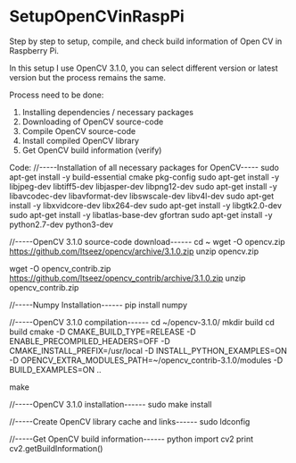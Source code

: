 # SetupOpenCVinRaspPi
Step by step to setup, compile, and check build information of Open CV in Raspberry Pi.

In this setup I use OpenCV 3.1.0, you can select different version or latest version but the process remains the same.

Process need to be done:
   1. Installing dependencies / necessary packages
   2. Downloading of OpenCV source-code
   3. Compile OpenCV source-code
   4. Install compiled OpenCV library
   5. Get OpenCV build information (verify)


Code:
//-----Installation of all necessary packages for OpenCV-----
sudo apt-get install -y build-essential cmake pkg-config
sudo apt-get install -y libjpeg-dev libtiff5-dev libjasper-dev libpng12-dev
sudo apt-get install -y libavcodec-dev libavformat-dev libswscale-dev libv4l-dev
sudo apt-get install -y libxvidcore-dev libx264-dev
sudo apt-get install -y libgtk2.0-dev
sudo apt-get install -y libatlas-base-dev gfortran
sudo apt-get install -y python2.7-dev python3-dev

//-----OpenCV 3.1.0 source-code download------
cd ~
wget -O opencv.zip https://github.com/Itseez/opencv/archive/3.1.0.zip
unzip opencv.zip

wget -O opencv_contrib.zip https://github.com/Itseez/opencv_contrib/archive/3.1.0.zip
unzip opencv_contrib.zip

//-----Numpy Installation------
pip install numpy

//-----OpenCV 3.1.0 compilation------
cd ~/opencv-3.1.0/
mkdir build
cd build
cmake -D CMAKE_BUILD_TYPE=RELEASE -D ENABLE_PRECOMPILED_HEADERS=OFF -D CMAKE_INSTALL_PREFIX=/usr/local -D INSTALL_PYTHON_EXAMPLES=ON -D OPENCV_EXTRA_MODULES_PATH=~/opencv_contrib-3.1.0/modules -D BUILD_EXAMPLES=ON ..
    
make

//-----OpenCV 3.1.0 installation------
sudo make install

//-----Create OpenCV library cache and links------
sudo ldconfig

//-----Get OpenCV build information------
python
import cv2
print cv2.getBuildInformation()
